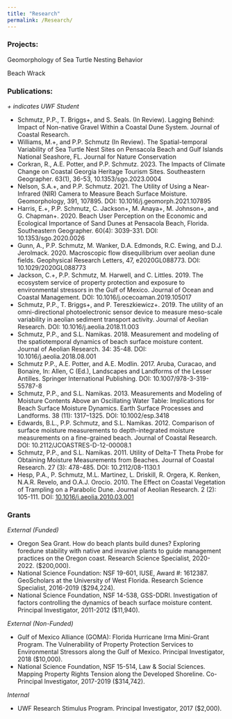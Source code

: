```yaml
---
title: "Research"
permalink: /Research/
---
```


### Projects:
Geomorphology of Sea Turtle Nesting Behavior

Beach Wrack


### Publications:
*+ indicates UWF Student* 

- Schmutz, P.P., T. Briggs+, and S. Seals. (In Review). Lagging Behind: Impact of Non-native Gravel Within a Coastal Dune System. Journal of Coastal Research.
- Williams, M.+, and P.P. Schmutz (In Review). The Spatial-temporal Variability of Sea Turtle Nest Sites on Pensacola Beach and Gulf Islands National Seashore, FL. Journal for Nature Conservation
- Corkran, R., A.E. Potter, and P.P. Schmutz. 2023. The Impacts of Climate Change on Coastal Georgia Heritage Tourism Sites. Southeastern Geographer. 63(1), 36-53, 10.1353/sgo.2023.0004
- Nelson, S.A.+, and P.P. Schmutz. 2021. The Utility of Using a Near-Infrared (NIR) Camera to Measure Beach Surface Moisture. Geomorphology, 391, 107895. DOI: 10.1016/j.geomorph.2021.107895
- Harris, E.+, P.P. Schmutz, C. Jackson+, M. Anaya+, M. Johnson+, and G. Chapman+. 2020. Beach User Perception on the Economic and Ecological Importance of Sand Dunes at Pensacola Beach, Florida. Southeastern Geographer. 60(4): 3039-331. DOI: 10.1353/sgo.2020.0026
- Gunn, A., P.P. Schmutz, M. Wanker, D.A. Edmonds, R.C. Ewing, and D.J. Jerolmack. 2020. Macroscopic flow disequilibrium over aeolian dune fields. Geophysical Research Letters, 47, e2020GL088773. DOI: 10.1029/2020GL088773
- Jackson, C.+, P.P. Schmutz, M. Harwell, and C. Littles. 2019. The ecosystem service of property protection and exposure to environmental stressors in the Gulf of Mexico. Journal of Ocean and Coastal Management. DOI: 10.1016/j.ocecoaman.2019.105017
- Schmutz, P.P., T. Briggs+, and P. Tereszkiewicz+. 2019. The utility of an omni-directional photoelectronic sensor device to measure meso-scale variability in aeolian sediment transport activity. Journal of Aeolian Research. DOI: 10.1016/j.aeolia.2018.11.003
- Schmutz, P.P., and S.L. Namikas. 2018. Measurement and modeling of the spatiotemporal dynamics of beach surface moisture content. Journal of Aeolian Research. 34: 35-48. DOI: 10.1016/j.aeolia.2018.08.001
- Schmutz P.P., A.E. Potter, and A.E. Modlin. 2017. Aruba, Curacao, and Bonaire, In: Allen, C (Ed.), Landscapes and Landforms of the Lesser Antilles. Springer International Publishing. DOI: 10.1007/978-3-319-55787-8
- Schmutz, P.P., and S.L. Namikas. 2013. Measurements and Modeling of Moisture Contents Above an Oscillating Water Table: Implications for Beach Surface Moisture Dynamics. Earth Surface Processes and Landforms. 38 (11): 1317–1325. DOI: 10.1002/esp.3418
- Edwards, B.L., P.P. Schmutz, and S.L. Namikas. 2012. Comparison of surface moisture measurements to depth-integrated moisture measurements on a fine-grained beach. Journal of Coastal Research. DOI: 10.2112/JCOASTRES-D-12-00008.1
- Schmutz, P.P., and S.L. Namikas. 2011. Utility of Delta-T Theta Probe for Obtaining Moisture Measurements from Beaches. Journal of Coastal Research. 27 (3): 478-485. DOI: 10.2112/08-1130.1
- Hesp, P.A., P. Schmutz, M.L. Martinez, L. Driskill, R. Orgera, K. Renken, N.A.R. Revelo, and O.A.J. Orocio. 2010. The Effect on Coastal Vegetation of Trampling on a Parabolic Dune. Journal of Aeolian Research. 2 (2): 105-111. DOI: [10.1016/j.aeolia.2010.03.001](https://www.sciencedirect.com/science/article/pii/S1875963710000042)


### Grants
*External (Funded)* 

- Oregon Sea Grant. How do beach plants build dunes? Exploring foredune stability with native and invasive plants to guide management practices on the Oregon coast. Research Science Specialist, 2020-2022. ($200,000). 
- National Science Foundation: NSF 19-601, IUSE, Award #: 1612387. GeoScholars at the University of West Florida. Research Science Specialist, 2016-2019 ($294,224).
- National Science Foundation, NSF 14-538, GSS-DDRI. Investigation of factors controlling the dynamics of beach surface moisture content. Principal Investigator, 2011-2012 ($11,940).

*External (Non-Funded)*

- Gulf of Mexico Alliance (GOMA): Florida Hurricane Irma Mini-Grant Program. The Vulnerability of Property Protection Services to Environmental Stressors along the Gulf of Mexico. Principal Investigator, 2018 ($10,000).
- National Science Foundation, NSF 15-514, Law & Social Sciences. Mapping Property Rights Tension along the Developed Shoreline. Co-Principal Investigator, 2017-2019 ($314,742).

*Internal*

- UWF Research Stimulus Program. Principal Investigator, 2017 ($2,000).
